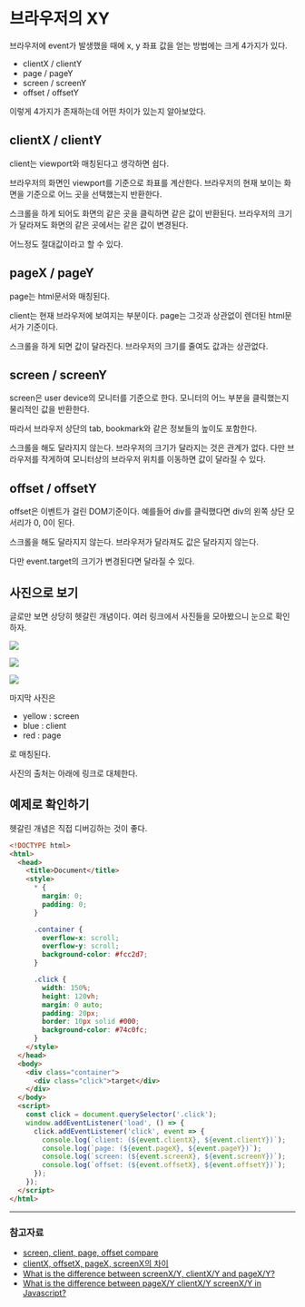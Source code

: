 # 브라우저의 XY

브라우저에 event가 발생했을 때에 x, y 좌표 값을 얻는 방법에는 크게 4가지가 있다.

- clientX / clientY
- page / pageY
- screen / screenY
- offset / offsetY

이렇게 4가지가 존재하는데 어떤 차이가 있는지 알아보았다.

## clientX / clientY

client는 viewport와 매칭된다고 생각하면 쉽다.

브라우저의 화면인 viewport를 기준으로 좌표를 계산한다. 브라우저의 현재 보이는 화면을 기준으로 어느 곳을 선택했는지 반환한다.

스크롤을 하게 되어도 화면의 같은 곳을 클릭하면 같은 값이 반환된다.
브라우저의 크기가 달라져도 화면의 같은 곳에서는 같은 값이 변경된다.

어느정도 절대값이라고 할 수 있다.

## pageX / pageY

page는 html문서와 매칭된다.

client는 현재 브라우저에 보여지는 부분이다. page는 그것과 상관없이 렌더된 html문서가 기준이다.

스크롤을 하게 되면 값이 달라진다.
브라우저의 크기를 줄여도 값과는 상관없다.

## screen / screenY

screen은 user device의 모니터를 기준으로 한다.
모니터의 어느 부분을 클릭했는지 물리적인 값을 반환한다.

따라서 브라우저 상단의 tab, bookmark와 같은 정보들의 높이도 포함한다.

스크롤을 해도 달라지지 않는다.
브라우저의 크기가 달라지는 것은 관계가 없다. 다만 브라우저를 작게하여 모니터상의 브라우저 위치를 이동하면 값이 달라질 수 있다.

## offset / offsetY

offset은 이벤트가 걸린 DOM기준이다. 예를들어 div를 클릭했다면 div의 왼쪽 상단 모서리가 0, 0이 된다.

스크롤을 해도 달라지지 않는다.
브라우저가 달라져도 값은 달라지지 않는다.

다만 event.target의 크기가 변경된다면 달라질 수 있다.

## 사진으로 보기

글로만 보면 상당히 헷갈린 개념이다. 여러 링크에서 사진들을 모아봤으니 눈으로 확인하자.

![](https://user-images.githubusercontent.com/24724691/59552616-4970c500-8fc4-11e9-93ae-a15ebd27b2cb.png)

![](https://user-images.githubusercontent.com/24724691/59552615-4970c500-8fc4-11e9-9995-fb8bbbcc6cf3.jpg)

![](https://user-images.githubusercontent.com/24724691/59552617-4a095b80-8fc4-11e9-9a39-c56ce0d2baf1.png)

마지막 사진은

- yellow : screen
- blue : client
- red : page

로 매칭된다.

사진의 출처는 아래에 링크로 대체한다.

## 예제로 확인하기

헷갈린 개념은 직접 디버깅하는 것이 좋다.

```html
<!DOCTYPE html>
<html>
  <head>
    <title>Document</title>
    <style>
      * {
        margin: 0;
        padding: 0;
      }

      .container {
        overflow-x: scroll;
        overflow-y: scroll;
        background-color: #fcc2d7;
      }

      .click {
        width: 150%;
        height: 120vh;
        margin: 0 auto;
        padding: 20px;
        border: 10px solid #000;
        background-color: #74c0fc;
      }
    </style>
  </head>
  <body>
    <div class="container">
      <div class="click">target</div>
    </div>
  </body>
  <script>
    const click = document.querySelector('.click');
    window.addEventListener('load', () => {
      click.addEventListener('click', event => {
        console.log(`client: (${event.clientX}, ${event.clientY})`);
        console.log(`page: (${event.pageX}, ${event.pageY})`);
        console.log(`screen: (${event.screenX}, ${event.screenY})`);
        console.log(`offset: (${event.offsetX}, ${event.offsetY})`);
      });
    });
  </script>
</html>
```

---

### 참고자료

- [screen, client, page, offset compare](https://m.blog.naver.com/PostView.nhn?blogId=sung487&logNo=220418825028&proxyReferer=https%3A%2F%2Fwww.google.com%2F)
- [clientX, offsetX, pageX, screenX의 차이](http://megaton111.cafe24.com/2016/11/29/clientx-offsetx-pagex-screenx%EC%9D%98-%EC%B0%A8%EC%9D%B4%EC%A0%90/)
- [What is the difference between screenX/Y, clientX/Y and pageX/Y?](https://stackoverflow.com/questions/6073505/what-is-the-difference-between-screenx-y-clientx-y-and-pagex-y)
- [What is the difference between pageX/Y clientX/Y screenX/Y in Javascript?](https://stackoverflow.com/questions/9262741/what-is-the-difference-between-pagex-y-clientx-y-screenx-y-in-javascript/17705548)
